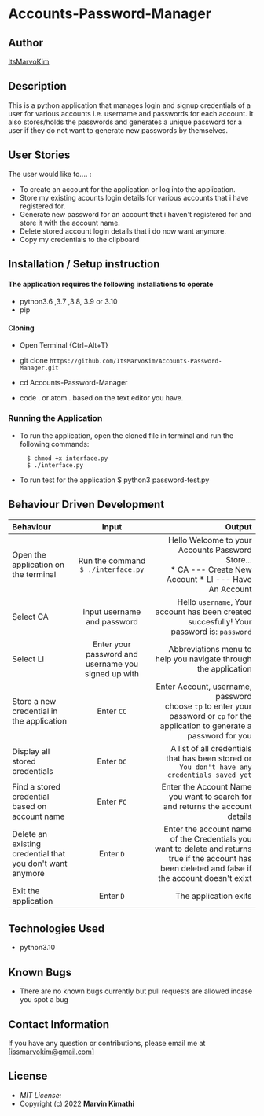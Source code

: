 # Accounts-Password-Manager
## Author

[ItsMarvoKim](https://github.com/ItsMarvoKim)


## Description

This is a python application that manages login and signup credentials of a user for various accounts i.e. username and passwords for each account. It also stores/holds the passwords and generates a unique password for a user if they do not want to generate new passwords by themselves.

## User Stories

The user would like to.... :
* To create an account for the application or log into the application.
* Store my existing acounts login details for various accounts that i have registered for.
* Generate new password for an account that i haven't registered for and store it with the account name.   
* Delete stored account login details that i do now want anymore.
* Copy my credentials to the clipboard


## Installation / Setup instruction

#### The application requires the following installations to operate 
* python3.6 ,3.7 ,3.8, 3.9 or 3.10 
* pip


#### Cloning

* Open Terminal {Ctrl+Alt+T}

* git clone ```https://github.com/ItsMarvoKim/Accounts-Password-Manager.git```

* cd Accounts-Password-Manager

* code . or atom . based on the text editor you have.


### Running the Application
* To run the application, open the cloned file in terminal and run the following commands:

        $ chmod +x interface.py
        $ ./interface.py
* To run test for the application
        $ python3 password-test.py

## Behaviour Driven Development
| Behaviour | Input | Output |
| :---------------- | :---------------: | ------------------: |
|Open the application on the terminal | Run the command ```$ ./interface.py```|Hello Welcome to your Accounts Password Store... <br>* CA ---  Create New Account * LI ---  Have An Account |
|Select  CA| input username and password| Hello ```username```, Your account has been created succesfully! Your password is: ```password```|
|Select LI  | Enter your password and username you signed up with| Abbreviations menu to help you navigate through the application|
|Store a new credential in the application| Enter ```CC```|Enter Account, username, password<br>choose ```tp``` to enter your password or ```cp``` for the application to generate a password for you |
|Display all stored credentials | Enter ```DC```|A list of all credentials that has been stored or ```You don't have any credentials saved yet``` |
|Find a stored credential based on account name|Enter ```FC```| Enter the Account Name you want to search for and returns the account details|
|Delete an existing credential that you don't want anymore|Enter ```D```|Enter the account name of the Credentials you want to delete and returns true if the account has been deleted and false if the account doesn't exixt|
|Exit the application| Enter ```D```| The application exits|

## Technologies Used

* python3.10

## Known Bugs
* There are no known bugs currently but pull requests are allowed incase you spot a bug

## Contact Information 

If you have any question or contributions, please email me at [issmarvokim@gmail.com]

## License
* *MIT License:*
* Copyright (c) 2022 **Marvin Kimathi**
